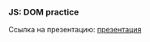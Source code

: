 ### JS: DOM practice
Ссылка на презентацию: [презентация](https://github.com/ait-tr/cohort39.1/blob/main/front_end/lesson_15/JS_DOM_practice.pdf)
